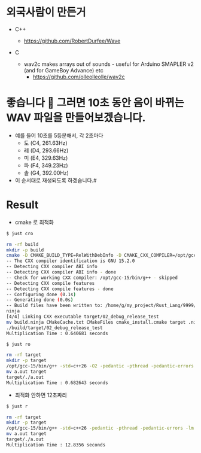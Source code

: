 # 외국사람이 만든거
- C++
  - https://github.com/RobertDurfee/Wave

- C
  - wav2c makes arrays out of sounds - useful for Arduino SMAPLER v2 (and for GameBoy Advance) etc
    -  https://github.com/olleolleolle/wav2c

# 좋습니다 🎵 그러면 10초 동안 음이 바뀌는 WAV 파일을 만들어보겠습니다.

- 예를 들어 10초를 5등분해서, 각 2초마다
  - 도 (C4, 261.63Hz)
  - 레 (D4, 293.66Hz)
  - 미 (E4, 329.63Hz)
  - 파 (F4, 349.23Hz)
  - 솔 (G4, 392.00Hz)
- 이 순서대로 재생되도록 하겠습니다.# 

# Result

- cmake 로 최적화

```bash
$ just cro

rm -rf build
mkdir -p build
cmake -D CMAKE_BUILD_TYPE=RelWithDebInfo -D CMAKE_CXX_COMPILER=/opt/gcc-15/bin/g++ -D CMAKE_CXX_FLAGS_RELWITHDEBINFO_INIT="-O2 -g" -G Ninja .
-- The CXX compiler identification is GNU 15.2.0
-- Detecting CXX compiler ABI info
-- Detecting CXX compiler ABI info - done
-- Check for working CXX compiler: /opt/gcc-15/bin/g++ - skipped
-- Detecting CXX compile features
-- Detecting CXX compile features - done
-- Configuring done (0.1s)
-- Generating done (0.0s)
-- Build files have been written to: /home/g/my_project/Rust_Lang/9999/2222/cpp26_pthread_cmake_just_sample/02_debug_release_test
ninja
[4/4] Linking CXX executable target/02_debug_release_test
mv build.ninja CMakeCache.txt CMakeFiles cmake_install.cmake target .ninja_deps .ninja_log build
./build/target/02_debug_release_test
Multiplication Time : 0.640681 seconds
```

```bash
$ just ro

rm -rf target
mkdir -p target
/opt/gcc-15/bin/g++ -std=c++26 -O2 -pedantic -pthread -pedantic-errors -lm -Wall -Wextra -ggdb ./src/main.cpp
mv a.out target
target/./a.out
Multiplication Time : 0.682643 seconds
```

- 최적화 안하면 12초짜리

```bash
$ just r

rm -rf target
mkdir -p target
/opt/gcc-15/bin/g++ -std=c++26 -pedantic -pthread -pedantic-errors -lm -Wall -Wextra -ggdb ./src/main.cpp
mv a.out target
target/./a.out
Multiplication Time : 12.8356 seconds
```
